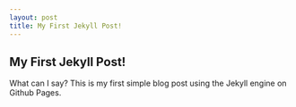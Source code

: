 ```yaml
---
layout: post
title: My First Jekyll Post!
---
```

My First Jekyll Post!
---------------------
What can I say? This is my first simple blog post using the Jekyll engine on Github Pages.